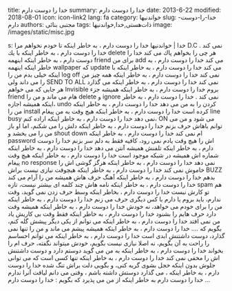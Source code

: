 title: خدا را دوست دارم
summary: خدا را دوست دارم
date: 2013-6-22
modified: 2018-08-01
icon:  icon-link2
lang: fa
category: خواندنیها
slug: خدا-را-دوست-دارم
authors: مجتبی بنائی
tags: ذات‌هستی,خدا,خواندنیها
image: /images/static/misc.jpg

s: خدا | خواندنیها خدا را دوست دارم ، به خاطر اینكه تا خودم نخواهم مرا D.C نمی كند .  خدا را  دوست دارم ، به خاطر اینكه با یك delete هر چی را بخواهم پاك می كند  خدا را دوست  دارم ، به خاطر اینكه اینهمه friend برای من add می كند  خدا را دوست دارم ، به  خاطر اینكه اینهمه wallpaper كه update می كند  خدا را دوست دارم ، به خاطر اینكه  با اینكه خیلی بدم من را log off نمی كند  خدا را دوست دارم ، به خاطر اینكه همه  چیز من را می داند ولی SEND TO ALL نمی كند   خدا را دوست دارم ، به خاطر اینكه  می گذارد هر جایی كه می خواهم Invisible بروم   خدا را دوست دارم ، به خاطر اینكه  همیشه جزء friend هام می ماند و من را delete و ignore نمی كند .  خدا را دوست  دارم ، به خاطر اینكه همیشه اجازه، undo كردن را به من می دهد   خدا را دوست دارم  ، به خاطر اینكه من را install كرده است   خدا را دوست دارم ، به خاطر اینكه هیچ  وقت به من پیغام line busy نمی دهد   خدا را دوست دارم ، به خاطر اینكه اراده  كنم، ON می شود و من می توانم باهاش حرف بزنم   خدا را دوست دارم ، به خاطر اینكه  دلش را می شكنم، اما او باز من را می بخشد و shout down ام نمی كند   خدا را دوست  دارم ، به خاطر اینكه password اش را هیچ وقت یادم نمی رود، كافیه فقط به دلم سر  بزنم   خدا را دوست دارم ، به خاطر اینكه تلفنش همیشه آنتن می دهد   خدا را  دوست دارم ، به خاطر اینكه شماره اش همیشه در شبكه موجود است   خدا را دوست دارم  ، به خاطر اینكه هیچ وقت پیغام no response نمی دهد   خدا را دوست دارم ، به خاطر  اینكه هرگز گوشی اش را خاموش نمی كند   خدا را دوست دارم ، به خاطر اینكه هیچوقت  نیازی نیست براش BUZZ بدهم   خدا را دوست دارم ، به خاطر اینكه آهنگ حرف هاش  همیشه من را آرام می كند   خدا را دوست دارم ، به خاطر اینكه نامه هاش چند كلمه  ای بیشتر نیست، تازه spam هم تو كارش نیست   خدا را دوست دارم ، بخاطر اینكه وسط  حرف زدن نمی گوید، وقت ندارم، باید بروم یا دارم با كس دیگری حرف می زنم   خدا را  دوست دارم ، به خاطر اینكه من را برای خودم می خواهد، نه خودش   خدا را دوست دارم  ، به خاطر اینكه همیشه وقت دارد حرف هایم را بشنود   خدا را دوست دارم ، به خاطر  اینكه فقط وقت بی كاریش یاد من نمی افتد   خدا را دوست دارم ، به خاطر اینكه می  توانم از یكی دیگر پیشش گله كنم، بگویم كه ….  خدا را دوست دارم ، به خاطر اینكه  همیشه پیشم می ماند و من را تنها نمی گذارد، دوست داشتنش ابدی است   خدا را دوست  دارم ، به خاطر اینكه می توانم احساسم را راحت به آن بگویم، نه اصلا نیازی نیست  بگویم، خودش میتواند نگفته، حرف ام را بخواند   خدا را دوست دارم ، به خاطر اینكه  به من می گوید دوستم دارد و دوست داشتنش اش را مخفی نمی كند   خدا را دوست دارم ،  به خاطر اینكه تنها كسی است كه می توانی جلوش بدون اینكه خجل بشوی گریه كنی، و  بگویی دلت براش تنگ شده   خدا را دوست دارم ، به خاطر اینكه ، می گذارد دوستش  داشته باشم ، وقتی می دانم لیاقت آنرا ندارم   خدا را دوست دارم به خاطر اینكه از  من می پذیرد كه بگویم : خدا را دوست دارم …